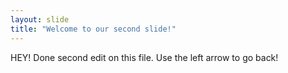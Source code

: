 ```yaml
---
layout: slide
title: "Welcome to our second slide!"
---
```

HEY! Done second edit on this file.
Use the left arrow to go back!
